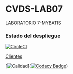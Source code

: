 # CVDS-LAB07
LABORATORIO 7-MYBATIS

### Estado del despliegue
[![CircleCI](https://circleci.com/gh/alejovasquero/CVDS-LAB07.svg?style=svg)](https://circleci.com/gh/alejovasquero/CVDS-LAB07)

[Clientes](http://cvdslab08.herokuapp.com/)

[![Calidad](https://api.codacy.com/project/badge/Grade/6ac22831ecac4e5692e3a0baf0ceb057)]([![Codacy Badge](https://api.codacy.com/project/badge/Grade/658ef10e30d942a1a210c7c144af3313)](https://www.codacy.com/manual/alejovasquero/CVDS-LAB07?utm_source=github.com&amp;utm_medium=referral&amp;utm_content=alejovasquero/CVDS-LAB07&amp;utm_campaign=Badge_Grade))
